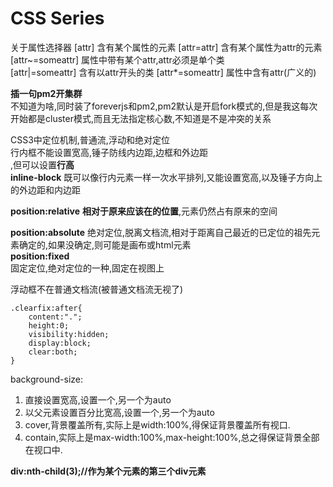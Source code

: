 # CSS Series


关于属性选择器
[attr]  含有某个属性的元素
[attr=attr]  含有某个属性为attr的元素
[attr~=someattr]  属性中带有某个attr,attr必须是单个类  
[attr|=someattr]  含有以attr开头的类
[attr*=someattr]  属性中含有attr(广义的)

**插一句pm2开集群**  
不知道为啥,同时装了foreverjs和pm2,pm2默认是开启fork模式的,但是我这每次开始都是cluster模式,而且无法指定核心数,不知道是不是冲突的关系  

CSS3中定位机制,普通流,浮动和绝对定位  
行内框不能设置宽高,锤子防线内边距,边框和外边距  
,但可以设置**行高**  
**inline-block**
既可以像行内元素一样一次水平排列,又能设置宽高,以及锤子方向上的外边距和内边距  

**position:relative**
**相对于原来应该在的位置**,元素仍然占有原来的空间  

**position:absolute**
绝对定位,脱离文档流,相对于距离自己最近的已定位的祖先元素确定的,如果没确定,则可能是画布或html元素  
**position:fixed**  
固定定位,绝对定位的一种,固定在视图上  

浮动框不在普通文档流(被普通文档流无视了)  

	.clearfix:after{
		content:".";
		height:0;
		visibility:hidden;
		display:block;
		clear:both;
	}

background-size:  
1. 直接设置宽高,设置一个,另一个为auto
2. 以父元素设置百分比宽高,设置一个,另一个为auto
3. cover,背景覆盖所有,实际上是width:100%,得保证背景覆盖所有视口.
4. contain,实际上是max-width:100%,max-height:100%,总之得保证背景全部在视口中.

**div:nth-child(3);//作为某个元素的第三个div元素**  


